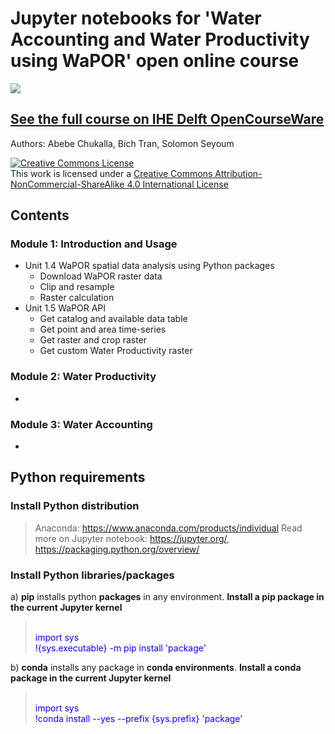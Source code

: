 # Jupyter notebooks for 'Water Accounting and Water Productivity using WaPOR' open online course
![](http://www.fao.org/typo3temp/pics/93f49ce381.jpg)
## [See the full course on IHE Delft OpenCourseWare](https://ocw.un-ihe.org/course/view.php?id=92&section=0)

Authors: Abebe Chukalla, Bich Tran, Solomon Seyoum

<html>
  <head>
    <a rel="license" href="http://creativecommons.org/licenses/by-nc-sa/4.0/"><img alt="Creative Commons License" style="border-width:0" src="https://i.creativecommons.org/l/by-nc-sa/4.0/88x31.png" /></a><br />This work is licensed under a <a rel="license" href="http://creativecommons.org/licenses/by-nc-sa/4.0/">Creative Commons Attribution-NonCommercial-ShareAlike 4.0 International License</a>
  </head>
</html>

## Contents

### Module 1: Introduction and Usage

- Unit 1.4 WaPOR spatial data analysis using Python packages
    * Download WaPOR raster data
    * Clip and resample
    * Raster calculation
- Unit 1.5 WaPOR API
    * Get catalog and available data table
    * Get point and area time-series
    * Get raster and crop raster
    * Get custom Water Productivity raster

### Module 2: Water Productivity
-

### Module 3: Water Accounting
-

## Python requirements
### Install Python distribution
>Anaconda: https://www.anaconda.com/products/individual
>Read more on Jupyter notebook: https://jupyter.org/, https://packaging.python.org/overview/
### Install Python libraries/packages
a) **pip** installs python **packages** in any environment. **Install a pip package in the current Jupyter kernel**
> <br/> <font color='#0d00ff'>import sys </font>
> <br/> <font color='#0d00ff'>!{sys.executable} -m pip install 'package' </font>

b) **conda** installs any package in **conda environments**. **Install a conda package in the current Jupyter kernel**
> <br/> <font color='#0d00ff'>import sys </font>
> <br/> <font color='#0d00ff'>!conda install --yes --prefix {sys.prefix} 'package' </font>
